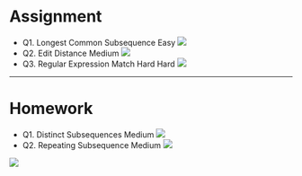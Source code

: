 # Assignment

- Q1. Longest Common Subsequence Easy [![](https://img.shields.io/badge/-EASY-green)]()
- Q2. Edit Distance Medium [![](https://img.shields.io/badge/-MEDIUM-yellow)]()
- Q3. Regular Expression Match Hard Hard [![](https://img.shields.io/badge/-HARD-red)]()

*** 

# Homework
 
- Q1. Distinct Subsequences Medium [![](https://img.shields.io/badge/-MEDIUM-yellow)]()
- Q2. Repeating Subsequence Medium [![](https://img.shields.io/badge/-MEDIUM-yellow)]()

[![](https://img.shields.io/badge/github-blue?style=for-the-badge)](https://github.com/pashmash372)
